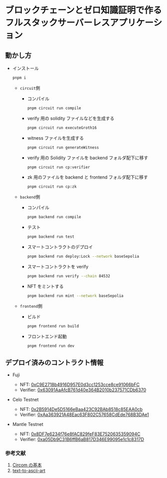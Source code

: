 # ブロックチェーンとゼロ知識証明で作るフルスタックサーバーレスアプリケーション

## 動かし方

- インストール

  ```bash
  pnpm i
  ```

  - `circuit`側

    - コンパイル

      ```bash
      pnpm circuit run compile
      ```

    - verify 用の solidity ファイルなどを生成する

      ```bash
      pnpm circuit run executeGroth16
      ```

    - witness ファイルを生成する

      ```bash
      pnpm circuit run generateWitness
      ```

    - verify 用の Solidity ファイルを backend フォルダ配下に移す

      ```bash
      pnpm circuit run cp:verifier
      ```

    - zk 用のファイルを backend と frontend フォルダ配下に移す

      ```bash
      pnpm circuit run cp:zk
      ```

  - `backend`側

    - コンパイル

      ```bash
      pnpm backend run compile
      ```

    - テスト

      ```bash
      pnpm backend run test
      ```

    - スマートコントラクトのデプロイ

      ```bash
      pnpm backend run deploy:Lock --network baseSepolia
      ```

    - スマートコントラクトを verify

      ```bash
      pnpm backend run verify --chain 84532
      ```

    - NFT をミントする

      ```bash
      pnpm backend run mint --network baseSepolia
      ```

  - `frontend`側

    - ビルド

      ```bash
      pnpm frontend run build
      ```

    - フロントエンド起動

      ```bash
      pnpm frontend run dev
      ```

## デプロイ済みのコントラクト情報

- Fuji

  - NFT: [0xC9E2718b4916D957E0d3cc1253cce8ce91066bFC](https://testnet.snowtrace.io/address/0xC9E2718b4916D957E0d3cc1253cce8ce91066bFC)
  - Verifier: [0x63091AaAfcB761d40e364B2010b237571CDb6370](https://testnet.snowtrace.io/address/0x63091AaAfcB761d40e364B2010b237571CDb6370)

- Celo Testnet

  - NFT: [0x2B5914De5D5166eBaa423C92BAb8518c85EAA0cb](https://alfajores.celoscan.io/address/0x2B5914De5D5166eBaa423C92BAb8518c85EAA0cb)
  - Verifier: [0xAa363921A48Eac63F802C57658CdEde768B3DAe1](https://alfajores.celoscan.io/address/0xAa363921A48Eac63F802C57658CdEde768B3DAe1)

- Mantle Testnet
  - NFT: [0x8DF7e6234f76e8fAC829feF83E7520635359094C](https://explorer.testnet.mantle.xyz/address/0x8DF7e6234f76e8fAC829feF83E7520635359094C)
  - Verifier: [0xa05Db9C31B6ffB6aB817D346E99095e1c1c8317D](https://explorer.testnet.mantle.xyz/address/0xa05Db9C31B6ffB6aB817D346E99095e1c1c8317D)

### 参考文献

1. [Circom の基本](https://scrapbox.io/bitpickers/Circom%E3%81%AE%E5%9F%BA%E6%9C%AC)
2. [text-to-ascii-art](https://www.asciiart.eu/text-to-ascii-art)
